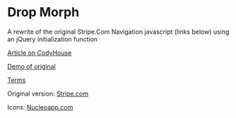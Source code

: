 Drop Morph
=========

A rewrite of the original Stripe.Com Navigation javascript (links below) using an jQuery initialization function

[Article on CodyHouse](http://codyhouse.co/gem/stripe-navigation/)

[Demo of original](http://codyhouse.co/demo/stripe-navigation/index.html)
 
[Terms](http://codyhouse.co/terms/)

Original version: [Stripe.com](https://stripe.com/)

Icons: [Nucleoapp.com](http://nucleoapp.com/)